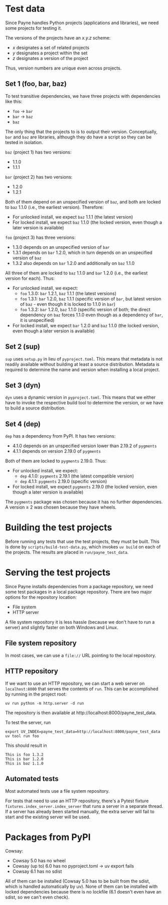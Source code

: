 # Test data

Since Payne handles Python projects (applications and libraries), we need some
projects for testing it.

The versions of the projects have an *x.y.z* scheme:
  * *x* designates a set of related projects
  * *y* designates a project within the set
  * *z* designates a version of the project

Thus, version numbers are unique even across projects.


## Set 1 (foo, bar, baz)

To test transitive dependencies, we have three projects with dependencies like
this:
  * `foo` -> `bar`
  * `bar` -> `baz`
  * `baz`

The only thing that the projects to is to output their version. Conceptually,
`bar` and `baz` are libraries, although they do have a script so they can be
tested in isolation.

`baz` (project 1) has two versions:
  * 1.1.0
  * 1.1.1

`bar` (project 2) has two versions:
  * 1.2.0
  * 1.2.1

Both of them depend on an unspecified version of `baz`, and both are locked to
`baz` 1.1.0 (i.e., the earliest version). Therefore:
  * For unlocked install, we expect `baz` 1.1.1 (the latest version)
  * For locked install, we expect `baz` 1.1.0 (the locked version, even though a
    later version is available)

`foo` (project 3) has three versions:
  * 1.3.0 depends on an unspecified version of `bar`
  * 1.3.1 depends on `bar` 1.2.0, which in turn depends on an unspecified
    version of `baz`
  * 1.3.2 also depends on `bar` 1.2.0 and additionally on `baz` 1.1.0

All three of them are locked to `baz` 1.1.0 and `bar` 1.2.0 (i.e., the earliest
version for each). Thus:
  * For unlocked install, we expect:
    * `foo` 1.3.0: `bar` 1.2.1, `baz` 1.1.1 (the latest versions)
    * `foo` 1.3.1: `bar` 1.2.0, `baz` 1.1.1 (specific version of `bar`, but
      latest version of `baz` - even though it is locked to 1.1.0 in `bar`)
    * `foo` 1.3.2: `bar` 1.2.0, `baz` 1.1.0 (specific version of both; the
      direct dependency on `baz` forces 1.1.0 even though as a dependency of
      `bar`, it is unspecified)
  * For locked install, we expect `bar` 1.2.0 and `baz` 1.1.0 (the locked
    version, even though a later version is available)


## Set 2 (sup)

`sup` uses `setup.py` in lieu of `pyproject.toml`. This means that metadata is
not readily available without building at least a source distribution. Metadata
is required to determine the name and version when installing a local project. 


## Set 3 (dyn)

`dyn` uses a dynamic version in `pyproject.toml`. This means that we either have
to invoke the respective build tool to determine the version, or we have to
build a source distribution. 


## Set 4 (dep)

`dep` has a dependency from PyPI. It has two versions:
  * 4.1.0 depends on an unspecified version lower than 2.19.2 of `pygments`
  * 4.1.1 depends on version 2.19.0 of `pygments`

Both of them are locked to `pygments` 2.19.0. Thus:
  * For unlocked install, we expect:
    * `dep` 4.1.0: `pygments` 2.19.1 (the latest compatible version)
    * `dep` 4.1.1: `pygments` 2.19.0 (specific version)
  * For locked install, we expect `pygments` 2.19.0 (the locked version, even
    though a later version is available)

The `pygments` package was chosen because it has no further dependencies. A
version ≥ 2 was chosen because they have wheels.


# Building the test projects

Before running any tests that use the test projects, they must be built. This is
done by `scripts/build-test-data.py`, which invokes `uv build` on each of the
projects. The results are placed in `run/payne_test_data`.


# Serving the test projects

Since Payne installs dependencies from a package repository, we need some test
packages in a local package repository. There are two major options for the
repository location:
  * File system
  * HTTP server

A file system repository it is less hassle (because we don't have to run a
server) and slightly faster on both Windows and Linux.


## File system repository

In most cases, we can use a `file://` URL pointing to the local repository.



## HTTP repository

If we want to use an HTTP repository, we can start a web server on
`localhost:8000` that serves the contents of `run`. This can be accomplished by
running in the project root:

    uv run python -m http.server -d run

The repository is then available at http://localhost:8000/payne_test_data.

To test the server, run

    export UV_INDEX=payne_test_data=http://localhost:8000/payne_test_data
    uv tool run foo

This should result in

    This is foo 1.3.2
    This is bar 1.2.0
    This is baz 1.1.0


## Automated tests

Most automated tests use a file system repository.

For tests that need to use an HTTP repository, there's a Pytest fixture
`fixtures.index_server.index_server` that runs a server in a separate thread.
If a server has already been started manually, the extra server will fail to
start and the existing server will be used.


# Packages from PyPI

Cowsay:
  * Cowsay 5.0 has no wheel
  * Cowsay (up to) 6.0 has no pyproject.toml -> uv export fails
  * Cowsay 6.1 has no sdist

All of them can be installed (Cowsay 5.0 has to be built from the sdist, which
is handled automatically by uv). None of them can be installed with locked
dependencies because there is no lockfile (6.1 doesn't even have an sdist, so we
can't even check).
